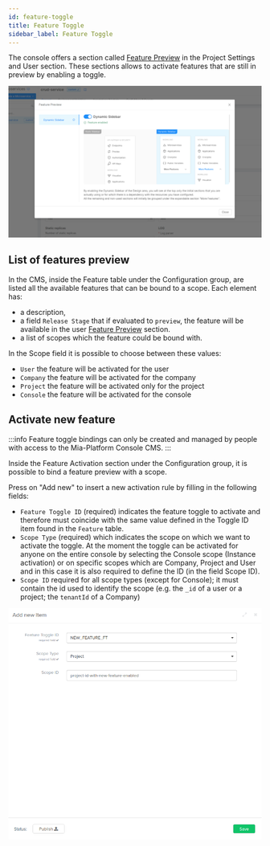 ```yaml
---
id: feature-toggle
title: Feature Toggle
sidebar_label: Feature Toggle
---
```


The console offers a section called [Feature Preview](/development_suite/user-settings/feature-preview.md) in the Project Settings and User section. These sections allows to activate features that are still in preview by enabling a toggle.

![feature preview](../development_suite/user-settings/img/enabling-feature-preview.png)

## List of features preview
In the CMS, inside the Feature table under the Configuration group, are listed all the available features that can be bound to a scope.
Each element has:
- a description,
- a field `Release Stage` that if evaluated to `preview`, the feature will be available in the user [Feature Preview](/development_suite/user-settings/feature-preview.md) section.
- a list of scopes which the feature could be bound with.

In the Scope field it is possible to choose between these values:
- `User` the feature will be activated for the user
- `Company` the feature will be activated for the company
- `Project` the feature will be activated only for the project
- `Console` the feature will be activated for the console

## Activate new feature
:::info
Feature toggle bindings can only be created and managed by people with access to the Mia-Platform Console CMS.
:::

Inside the Feature Activation section under the Configuration group, it is possible to bind a feature preview with a scope.

Press on "Add new" to insert a new activation rule by filling in the following fields:
- `Feature Toggle ID` (required) indicates the feature toggle to activate and therefore must coincide with the same value defined in the Toggle ID item found in the `Feature` table.
- `Scope Type` (required) which indicates the scope on which we want to activate the toggle. At the moment the toggle can be activated for anyone on the entire console by selecting the Console scope (Instance activation) or on specific scopes which are Company, Project and User and in this case it is also required to define the ID (in the field Scope ID).
- `Scope ID` required for all scope types (except for Console); it must contain the id used to identify the scope (e.g. the `_id` of a user or a project; the `tenantId` of a Company)

![activate feature](img/activate-feature.png)
